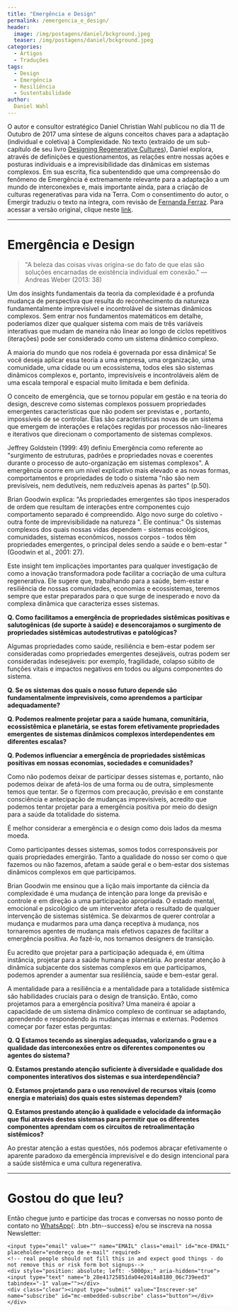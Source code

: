 ```yaml
---
title: "Emergência e Design"
permalink: /emergencia_e_design/
header:
  image: /img/postagens/daniel/bckground.jpeg
  teaser: /img/postagens/daniel/bckground.jpeg
categories:
  - Artigos
  - Traduções
tags:
  - Design
  - Emergência
  - Resiliência
  - Sustentabilidade
author:
  Daniel Wahl
---
```


O autor e consultor estratégico Daniel Christian Wahl publicou no dia 11 de Outubro de 2017 uma síntese de alguns conceitos chaves para a adaptação (individual e coletiva) à Complexidade. No texto (extraído de um sub-capítulo de seu livro [Designing Regenerative Cultures](https://www.amazon.com/Designing-Regenerative-Cultures-Daniel-Christian/dp/1909470775)), Daniel explora, através de definições e questionamentos, as relações entre nossas ações e posturas individuais e a imprevisibilidade das dinâmicas em sistemas complexos. Em sua escrita, fica subentendido que uma compreensão do fenômeno de Emergência é extremamente relevante para a adaptação a um mundo de interconexões e, mais importante ainda, para a criação de culturas regenerativas para vida na Terra. Com o consentimento do autor, o Emergir traduziu o texto na íntegra, com revisão de [Fernanda Ferraz](https://www.facebook.com/daniela.k.ferraz). Para acessar a versão original, clique neste [link](https://medium.com/age-of-awareness/emergence-and-design-2a295069375f).

---

# Emergência e Design

> "A beleza das coisas vivas origina-se do fato de que elas são soluções encarnadas de existência individual em conexão." — Andreas Weber (2013: 38)

Um dos insights fundamentais da teoria da complexidade é a profunda mudança de perspectiva que resulta do reconhecimento da natureza fundamentalmente imprevisível e incontrolável de sistemas dinâmicos complexos. Sem entrar nos fundamentos matemáticos em detalhe, poderíamos dizer que qualquer sistema com mais de três variáveis interativas que mudam de maneira não linear ao longo de ciclos repetitivos (iterações) pode ser considerado como um sistema dinâmico complexo.

A maioria do mundo que nos rodeia é governada por essa dinâmica! Se você deseja aplicar essa teoria a uma empresa, uma organização, uma comunidade, uma cidade ou um ecossistema, todos eles são sistemas dinâmicos complexos e, portanto, imprevisíveis e incontroláveis além de uma escala temporal e espacial muito limitada e bem definida.

O conceito de emergência, que se tornou popular em gestão e na teoria do design, descreve como sistemas complexos possuem propriedades emergentes características que não podem ser previstas e , portanto, impossíveis de se controlar. Elas são características novas de um sistema que emergem de interações e relações regidas por processos não-lineares e iterativos que direcionam o comportamento de sistemas complexos.

Jeffrey Goldstein (1999: 49) definiu Emergência como referente ao "surgimento de estruturas, padrões e propriedades novas e coerentes durante o processo de auto-organização em sistemas complexos". A emergência ocorre em um nível explicativo mais elevado e as novas formas, comportamentos e propriedades de todo o sistema "não são nem previsíveis, nem dedutíveis, nem reduzíveis apenas às partes" (p.50).

Brian Goodwin explica: "As propriedades emergentes são tipos inesperados de ordem que resultam de interações entre componentes cujo comportamento separado é compreendido. Algo novo surge do coletivo - outra fonte de imprevisibilidade na natureza ". Ele continua:" Os sistemas complexos dos quais nossas vidas dependem - sistemas ecológicos, comunidades, sistemas econômicos, nossos corpos - todos têm propriedades emergentes,  o principal deles sendo a saúde e o bem-estar "(Goodwin et al., 2001: 27).

Este insight tem implicações importantes para qualquer investigação de como a inovação transformadora pode facilitar a cocriação de uma cultura regenerativa. Ele sugere que, trabalhando para a saúde, bem-estar e resiliência de nossas comunidades, economias e ecossistemas, teremos sempre que estar preparados para o que surge de inesperado e novo da complexa dinâmica que caracteriza esses sistemas.

**Q. Como facilitamos a emergência de propriedades sistêmicas positivas e salutogênicas (de suporte à saúde) e desencorajamos o surgimento de propriedades sistêmicas autodestrutivas e patológicas?**

Algumas propriedades como saúde, resiliência e bem-estar podem ser consideradas como propriedades emergentes desejáveis, outras podem ser consideradas indesejáveis: por exemplo, fragilidade, colapso súbito de funções vitais e impactos negativos em todos ou alguns componentes do sistema.

**Q. Se os sistemas dos quais o nosso futuro depende são fundamentalmente imprevisíveis, como aprendemos a participar adequadamente?**

**Q. Podemos realmente projetar para a saúde humana, comunitária, ecossistêmica e planetária, se estas forem efetivamente propriedades emergentes de sistemas dinâmicos complexos interdependentes em diferentes escalas?**

**Q. Podemos influenciar a emergência de propriedades sistêmicas positivas em nossas economias, sociedades e comunidades?**

Como não podemos deixar de participar desses sistemas e, portanto, não podemos deixar de afetá-los de uma forma ou de outra, simplesmente temos que tentar. Se o fizermos com precaução, previsão e em constante consciência e antecipação de mudanças imprevisíveis, acredito que podemos tentar projetar para a emergência positiva por meio do design para a saúde da totalidade do sistema.

É melhor considerar a emergência e o design como dois lados da mesma moeda.

Como participantes desses sistemas, somos todos corresponsáveis por quais propriedades emergirão. Tanto a qualidade do nosso ser como o que fazemos ou não fazemos, afetam a saúde geral e o bem-estar dos sistemas dinâmicos complexos em que participamos.

Brian Goodwin me ensinou que a lição mais importante da ciência da complexidade é uma mudança de intenção para longe da previsão e controle e em direção a uma participação apropriada. O estado mental, emocional e psicológico de um interventor afeta o resultado de qualquer intervenção de sistemas sistêmica. Se deixarmos de querer controlar a mudança e  mudarmos para uma dança receptiva à mudança, nos tornaremos agentes de mudança mais efetivos capazes de facilitar a emergência positiva. Ao fazê-lo, nos tornamos designers de transição.

Eu acredito que projetar para a participação adequada é, em última instância, projetar para a saúde humana e planetária. Ao prestar atenção à dinâmica subjacente dos sistemas complexos em que participamos, podemos aprender a aumentar sua resiliência, saúde e bem-estar geral.

A mentalidade para a resiliência e a mentalidade para a totalidade sistêmica são habilidades cruciais para o design de transição. Então, como projetamos para a emergência positiva? Uma maneira é apoiar a capacidade de um sistema dinâmico complexo de continuar se adaptando, aprendendo e respondendo às mudanças internas e externas. Podemos começar por fazer estas perguntas:

**Q. Q Estamos tecendo as sinergias adequadas, valorizando o grau e a qualidade das interconexões entre os diferentes componentes ou agentes do sistema?**

**Q. Estamos prestando atenção suficiente à diversidade e qualidade dos componentes interativos dos sistemas e sua interdependência?**

**Q. Estamos projetando para o uso renovável de recursos vitais (como energia e materiais) dos quais estes sistemas dependem?**

**Q. Estamos prestando atenção à qualidade e velocidade da informação que flui através destes sistemas para permitir que os diferentes componentes aprendam com os circuitos de retroalimentação sistêmicos?**

Ao prestar atenção a estas questões, nós podemos abraçar efetivamente o aparente paradoxo da emergência imprevisível e do design intencional para a saúde sistêmica e uma cultura regenerativa.

---

# Gostou do que leu?

Então chegue junto e participe das trocas e conversas no nosso ponto de contato no [<i class="fab fa-whatsapp"></i> WhatsApp](https://chat.whatsapp.com/LXx9lFet4j3Gis9tTBEKig){: .btn .btn--success} e/ou se inscreva na nossa Newsletter:

<!-- Begin MailChimp Signup Form -->
<link href="//cdn-images.mailchimp.com/embedcode/horizontal-slim-10_7.css" rel="stylesheet" type="text/css">
<style type="text/css">
	#mc_embed_signup{background:#fff; clear:left; font:14px Helvetica,Arial,sans-serif; width:100%;}
	/* Add your own MailChimp form style overrides in your site stylesheet or in this style block.
	   We recommend moving this block and the preceding CSS link to the HEAD of your HTML file. */
</style>
<div id="mc_embed_signup">
<form action="https://emergir.us16.list-manage.com/subscribe/post?u=28e41725851da04e2014a8180&amp;id=06c739eed3" method="post" id="mc-embedded-subscribe-form" name="mc-embedded-subscribe-form" class="validate" target="_blank" novalidate>
    <div id="mc_embed_signup_scroll">

	<input type="email" value="" name="EMAIL" class="email" id="mce-EMAIL" placeholder="endereço de e-mail" required>
    <!-- real people should not fill this in and expect good things - do not remove this or risk form bot signups-->
    <div style="position: absolute; left: -5000px;" aria-hidden="true"><input type="text" name="b_28e41725851da04e2014a8180_06c739eed3" tabindex="-1" value=""></div>
    <div class="clear"><input type="submit" value="Inscrever-se" name="subscribe" id="mc-embedded-subscribe" class="button"></div>
    </div>
</form>
</div>

<!--End mc_embed_signup-->
